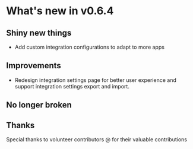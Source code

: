 # What's new in v0.6.4

## Shiny new things

- Add custom integration configurations to adapt to more apps

## Improvements

- Redesign integration settings page for better user experience and support integration settings export and import.

## No longer broken

## Thanks

Special thanks to volunteer contributors @ for their valuable contributions
